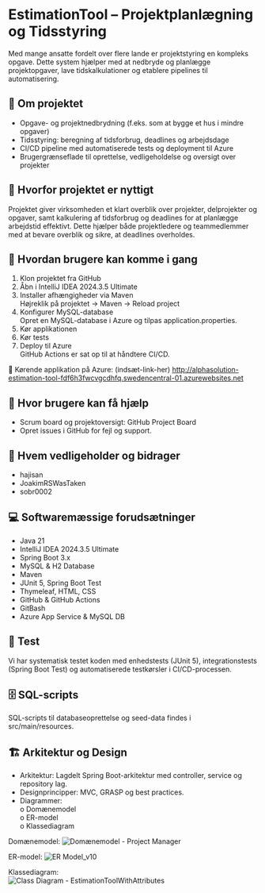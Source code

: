 # EstimationTool – Projektplanlægning og Tidsstyring

Med mange ansatte fordelt over flere lande er projektstyring en kompleks opgave. Dette system hjælper med at nedbryde og planlægge projektopgaver, lave tidskalkulationer og etablere pipelines til automatisering.

## 📌 Om projektet
- Opgave- og projektnedbrydning (f.eks. som at bygge et hus i mindre opgaver)  
- Tidsstyring: beregning af tidsforbrug, deadlines og arbejdsdage  
- CI/CD pipeline med automatiserede tests og deployment til Azure  
- Brugergrænseflade til oprettelse, vedligeholdelse og oversigt over projekter

## 🌟 Hvorfor projektet er nyttigt
Projektet giver virksomheden et klart overblik over projekter, delprojekter og opgaver, samt kalkulering af tidsforbrug og deadlines for at planlægge arbejdstid effektivt. Dette hjælper både projektledere og teammedlemmer med at bevare overblik og sikre, at deadlines overholdes.

## 🚀 Hvordan brugere kan komme i gang
1. Klon projektet fra GitHub  
2. Åbn i IntelliJ IDEA 2024.3.5 Ultimate  
3. Installer afhængigheder via Maven  
   Højreklik på projektet → Maven → Reload project  
4. Konfigurer MySQL-database  
   Opret en MySQL-database i Azure og tilpas application.properties.  
5. Kør applikationen  
6. Kør tests  
7. Deploy til Azure  
   GitHub Actions er sat op til at håndtere CI/CD.  

🔗 Kørende applikation på Azure: (indsæt-link-her) http://alphasolution-estimation-tool-fdf6h3fwcvgcdhfq.swedencentral-01.azurewebsites.net

## 📘 Hvor brugere kan få hjælp
- Scrum board og projektoversigt: GitHub Project Board  
- Opret issues i GitHub for fejl og support.

## 👥 Hvem vedligeholder og bidrager
- hajisan  
- JoakimRSWasTaken  
- sobr0002

## 💻 Softwaremæssige forudsætninger
- Java 21  
- IntelliJ IDEA 2024.3.5 Ultimate  
- Spring Boot 3.x  
- MySQL & H2 Database  
- Maven  
- JUnit 5, Spring Boot Test  
- Thymeleaf, HTML, CSS  
- GitHub & GitHub Actions  
- GitBash  
- Azure App Service & MySQL DB

## 🧪 Test
Vi har systematisk testet koden med enhedstests (JUnit 5), integrationstests (Spring Boot Test) og automatiserede testkørsler i CI/CD-processen.

## 🗄 SQL-scripts
SQL-scripts til databaseoprettelse og seed-data findes i src/main/resources.

## 🏗 Arkitektur og Design
- Arkitektur: Lagdelt Spring Boot-arkitektur med controller, service og repository lag.  
- Designprincipper: MVC, GRASP og best practices.  
- Diagrammer:  
  o Domænemodel  
  o ER-model  
  o Klassediagram

Domænemodel:
![Domænemodel - Project Manager](https://github.com/user-attachments/assets/e5e53c3a-45a6-4b49-ae4a-a667aaa0b2fe)

ER-model:
![ER Model_v10](https://github.com/user-attachments/assets/7bb4d6fc-c21b-4a41-9a85-6e1a7ae663e9)

Klassediagram:    
![Class Diagram - EstimationToolWithAttributes](https://github.com/user-attachments/assets/c8d7c13e-1d2a-4a47-bf01-ad994a5d64b7)

